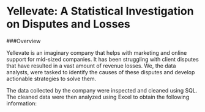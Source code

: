 # Yellevate: A Statistical Investigation on Disputes and Losses

###Overview

Yellevate is an imaginary company that helps with marketing and online support for mid-sized companies. It has been struggling with client disputes that have resulted in a vast amount of revenue losses. We, the data analysts, were tasked to identify the causes of these disputes and develop actionable strategies to solve them.

The data collected by the company were inspected and cleaned using SQL. The cleaned data were then analyzed using Excel to obtain the following information:
